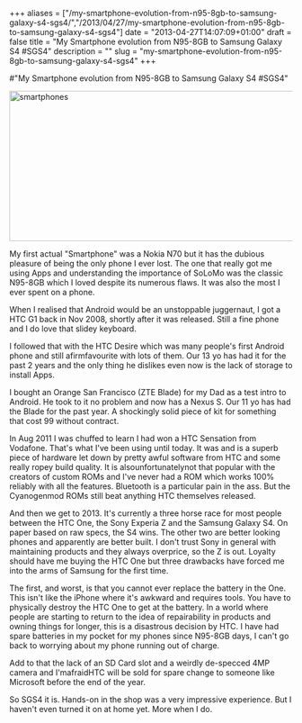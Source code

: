 +++
aliases = ["/my-smartphone-evolution-from-n95-8gb-to-samsung-galaxy-s4-sgs4/","/2013/04/27/my-smartphone-evolution-from-n95-8gb-to-samsung-galaxy-s4-sgs4"]
date = "2013-04-27T14:07:09+01:00"
draft = false
title = "My Smartphone evolution from N95-8GB to Samsung Galaxy S4 #SGS4"
description = ""
slug = "my-smartphone-evolution-from-n95-8gb-to-samsung-galaxy-s4-sgs4"
+++

#"My Smartphone evolution from N95-8GB to Samsung Galaxy S4 #SGS4"

<a href="https://s3-eu-west-1.amazonaws.com/conoroneill.net/wp-content/uploads/2013/04/smartphones.jpg"><img class="aligncenter size-large wp-image-1010" alt="smartphones" src="https://s3-eu-west-1.amazonaws.com/conoroneill.net/wp-content/uploads/2013/04/smartphones-1024x469.jpg" width="584" height="267" /></a>

My first actual "Smartphone" was a Nokia N70 but it has the dubious pleasure of being the only phone I ever lost. The one that really got me using Apps and understanding the importance of SoLoMo was the classic N95-8GB which I loved despite its numerous flaws. It was also the most I ever spent on a phone.

When I realised that Android would be an unstoppable juggernaut, I got a HTC G1 back in Nov 2008, shortly after it was released. Still a fine phone and I do love that slidey keyboard.

I followed that with the HTC Desire which was many people's first Android phone and still afirmfavourite with lots of them. Our 13 yo has had it for the past 2 years and the only thing he dislikes even now is the lack of storage to install Apps.

I bought an Orange San Francisco (ZTE Blade) for my Dad as a test intro to Android. He took to it no problem and now has a Nexus S. Our 11 yo has had the Blade for the past year. A shockingly solid piece of kit for something that cost 99 without contract.

In Aug 2011 I was chuffed to learn I had won a HTC Sensation from Vodafone. That's what I've been using until today. It was and is a superb piece of hardware let down by pretty awful software from HTC and some really ropey build quality. It is alsounfortunatelynot that popular with the creators of custom ROMs and I've never had a ROM which works 100% reliably with all the features. Bluetooth is a particular pain in the ass. But the Cyanogenmod ROMs still beat anything HTC themselves released.

And then we get to 2013. It's currently a three horse race for most people between the HTC One, the Sony Experia Z and the Samsung Galaxy S4. On paper based on raw specs, the S4 wins. The other two are better looking phones and apparently are better built. I don't trust Sony in general with maintaining products and they always overprice, so the Z is out. Loyalty should have me buying the HTC One but three drawbacks have forced me into the arms of Samsung for the first time.

The first, and worst, is that you cannot ever replace the battery in the One. This isn't like the iPhone where it's awkward and requires tools. You have to physically destroy the HTC One to get at the battery. In a world where people are starting to return to the idea of repairability in products and owning things for longer, this is a disastrous decision by HTC. I have had spare batteries in my pocket for my phones since N95-8GB days, I can't go back to worrying about my phone running out of charge.

Add to that the lack of an SD Card slot and a weirdly de-specced 4MP camera and I'mafraidHTC will be sold for spare change to someone like Microsoft before the end of the year.

So SGS4 it is. Hands-on in the shop was a very impressive experience. But I haven't even turned it on at home yet. More when I do.